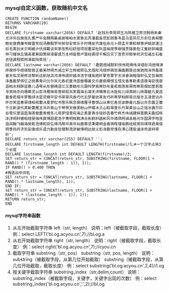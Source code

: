
### mysql自定义函数，获取随机中文名
```
CREATE FUNCTION randomName()
RETURNS VARCHAR(20)
BEGIN
DECLARE firstname varchar(2056) DEFAULT '赵钱孙李周郑王冯陈楮卫蒋沈韩杨朱秦尤许何吕施张孔曹严华金魏陶姜戚谢喻柏水窦章云苏潘葛奚范彭郎鲁韦昌马苗凤花方俞任袁柳酆鲍史唐费廉岑薛雷贺倪汤滕殷罗毕郝邬安常乐于时傅皮齐康伍余元卜顾孟平黄和穆萧尹姚邵湛汪祁毛禹狄米贝明臧计伏成戴谈宋茅庞熊纪舒屈项祝董梁杜阮蓝闽席季麻强贾路娄危江童颜郭梅盛林刁锺徐丘骆高夏蔡田樊胡凌霍虞万支柯昝管卢莫经裘缪干解应宗丁宣贲邓郁单杭洪包诸左石崔吉钮龚程嵇邢滑裴陆荣翁';
DECLARE lastname varchar(2056) DEFAULT '嘉懿煜城懿轩烨伟苑博伟泽熠彤鸿煊博涛烨霖烨华煜祺智宸正豪昊然明杰诚立轩立辉峻熙弘文熠彤鸿煊烨霖哲瀚鑫鹏致远俊驰雨泽烨磊晟睿天佑文昊修洁黎昕远航旭尧鸿涛伟祺轩越泽浩宇瑾瑜皓轩擎苍擎宇志泽睿渊楷瑞轩弘文哲瀚雨泽鑫磊梦琪忆之桃慕青问兰尔岚元香初夏沛菡傲珊曼文乐菱痴珊恨玉惜文香寒新柔语蓉海安夜蓉涵柏水桃醉蓝春儿语琴从彤傲晴语兰又菱碧彤元霜怜梦紫寒妙彤曼易南莲紫翠雨寒易烟如萱若南寻真晓亦向珊慕灵以蕊寻雁映易雪柳孤岚笑霜海云凝天沛珊寒云冰旋宛儿绿真盼儿晓霜碧凡夏菡曼香若烟半梦雅绿冰蓝灵槐平安书翠翠风香巧代云梦曼幼翠友巧听寒梦柏醉易访旋亦玉凌萱访卉怀亦笑蓝春翠靖柏夜蕾冰夏梦松书雪乐枫念薇靖雁寻春恨山从寒忆香觅波静曼凡旋以亦念露芷蕾千兰新波代真新蕾雁玉冷卉紫山千琴恨天傲芙盼山怀蝶冰兰山柏翠萱乐丹翠柔谷山之瑶冰露尔珍谷雪乐萱涵菡海莲傲蕾青槐冬儿易梦惜雪宛海之柔夏青亦瑶妙菡春竹修杰伟诚建辉晋鹏天磊绍辉泽洋明轩健柏煊昊强伟宸博超君浩子骞明辉鹏涛炎彬鹤轩越彬风华靖琪明诚高格光华国源宇晗昱涵润翰飞翰海昊乾浩博和安弘博鸿朗华奥华灿嘉慕坚秉建明金鑫锦程瑾瑜鹏经赋景同靖琪君昊俊明季同开济凯安康成乐语力勤良哲理群茂彦敏博明达朋义彭泽鹏举濮存溥心璞瑜浦泽奇邃祥荣轩';
DECLARE return_str varchar(255) DEFAULT '';
DECLARE firstname_length int DEFAULT LENGTH(firstname)/3;#一个汉字占用3个长度
DECLARE lastname_length int DEFAULT LENGTH(firstname)/3;
SET return_str = CONCAT(return_str, SUBSTRING(firstname, FLOOR(1 + RAND() * (firstname_length - 1)), 1));
IF RAND() > 0.400 THEN
#再选出中间名
SET return_str = CONCAT(return_str, SUBSTRING(lastname, FLOOR(1 + RAND() * lastname_length), 1));
END IF;
SET return_str = CONCAT(return_str, SUBSTRING(lastname, FLOOR(1 + RAND() * (lastname_length - 1)), 1));
RETURN return_str;
END
```


#### mysql字符串函数
1. 从左开始截取字符串
left（str, length）
说明：left（被截取字段，截取长度）
例：select LEFT('bl.og.acyou.cn',7);//bl.og.a
2. 从右开始截取字符串
right（str, length）
说明：right（被截取字段，截取长度）
例：select right('bl.og.acyou.cn',7);//cyou.cn
3. 截取字符串
substring（str, pos）
substring（str, pos, length）
说明：substring（被截取字段，从第几位开始截取）
substring（被截取字段，从第几位开始截取，截取长度）
例：select substring('bl.og.acyou.cn',2,4)//l.og
4. 按关键字截取字符串
substring_index（str,delim,count）
说明：substring_index（被截取字段，关键字，关键字出现的次数）
例：select substring_index('bl.og.acyou.cn','.',2);//bl.og











